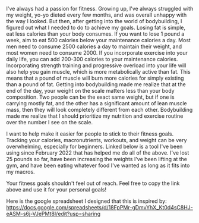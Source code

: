 I've always had a passion for fitness. Growing up, I've always struggled with my weight, yo-yo dieted every few months, and was overall unhappy 
with the way I looked. But then, after getting into the world of bodybuilding, I figured out what I needed to do to achieve my goals. Losing fat is 
simple, eat less calories than your body consumes. If you want to lose 1 pound a week, aim to eat 500 calories below your maintenance calories a day. 
Most men need to consume 2500 calories a day to maintain their weight, and most women need to consume 2000. If you incorporate exercise into your daily 
life, you can add 200-300 calories to your maintenance calories. Incorporating strength training and progressive overload into your life will also help 
you gain muscle, which is more metabolically active than fat. This means that a pound of muscle will burn more calories for simply existing than a pound 
of fat. Getting into bodybuilding made me realize that at the end of the day, your weight on the scale matters less than your body composition. Two people 
can be the exact same weight, but if one is carrying mostly fat, and the other has a significant amount of lean muscle mass, then they will look completely 
different from each other. Bodybuilding made me realize that I should prioritize my nutrition and exercise routine over the number I see on the scale.

I want to help make it easier for people to stick to their fitness goals. Tracking your calories, macronutrients, workouts, and weight can be very 
overwhelming, especially for beginners. Linked below is a tool I've been using since February 2022 that has helped me do all of the above. I've lost 
25 pounds so far, have been increasing the weights I've been lifting at the gym, and have been eating whatever food I've wanted as long as it fits into 
my macros.

Your fitness goals shouldn't feel out of reach. Feel free to copy the link above and use it for your personal goals!

Here is the google spreadsheet I designed that this is inspired by:
https://docs.google.com/spreadsheets/d/18FpPMr-gDmvYhX_Kt0d4sC8HJ-eASM-s6j-VJePMt8I/edit?usp=sharing
